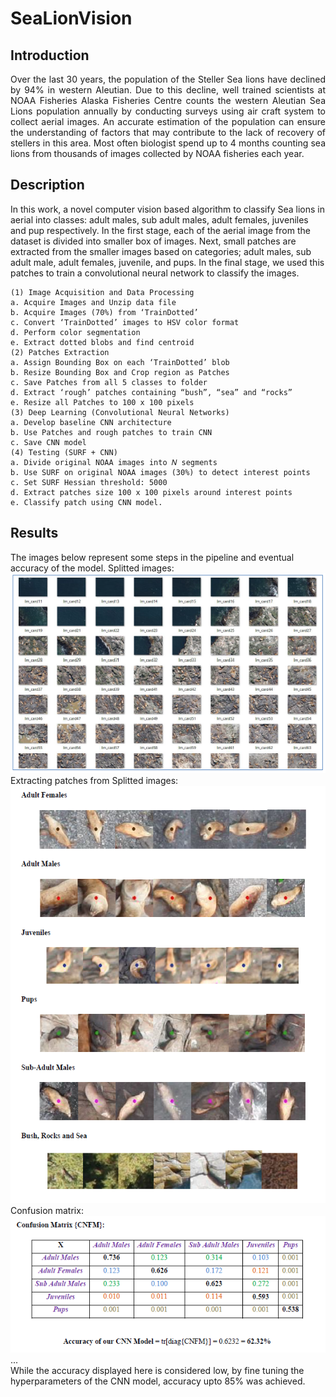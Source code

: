 # SeaLionVision

## Introduction
<p style="text-align: justify">
Over the last 30 years, the population of the Steller Sea lions have declined by 94% in western Aleutian. Due to this decline, well trained scientists at NOAA Fisheries Alaska Fisheries Centre counts the western Aleutian Sea Lions population annually by conducting surveys using air craft system to collect aerial images. An accurate estimation of the population can ensure the understanding of factors that may contribute to the lack of recovery of stellers in this area. Most often biologist spend up to 4 months counting sea lions from thousands of images collected by NOAA fisheries each year. </p>

## Description
In this work, a novel computer vision based algorithm to classify Sea lions in aerial into classes: adult males, sub adult males, adult females, juveniles and pup respectively. In the first stage, each of the aerial image from the dataset is divided into smaller box of images. Next, small patches are extracted from the smaller images based on categories; adult males, sub adult male, adult females, juvenile, and pups. In the final stage, we used this patches to train a convolutional neural network to classify the images.

```
(1) Image Acquisition and Data Processing
a. Acquire Images and Unzip data file
b. Acquire Images (70%) from ‘TrainDotted’
c. Convert ‘TrainDotted’ images to HSV color format
d. Perform color segmentation
e. Extract dotted blobs and find centroid
(2) Patches Extraction
a. Assign Bounding Box on each ‘TrainDotted’ blob
b. Resize Bounding Box and Crop region as Patches
c. Save Patches from all 5 classes to folder
d. Extract ‘rough’ patches containing “bush”, “sea” and “rocks”
e. Resize all Patches to 100 x 100 pixels
(3) Deep Learning (Convolutional Neural Networks)
a. Develop baseline CNN architecture
b. Use Patches and rough patches to train CNN
c. Save CNN model
(4) Testing (SURF + CNN)
a. Divide original NOAA images into 𝑁 segments
b. Use SURF on original NOAA images (30%) to detect interest points
c. Set SURF Hessian threshold: 5000
d. Extract patches size 100 x 100 pixels around interest points
e. Classify patch using CNN model.
```

## Results
The images below represent some steps in the pipeline and eventual accuracy of the model.
Splitted images:  
![](splitted_images.PNG)
Extracting patches from Splitted images:  
![](training_samples.PNG)
Confusion matrix:  
![](accuracy.PNG)
...    
While the accuracy displayed here is considered low, by fine tuning the hyperparameters of the CNN model, accuracy upto 85% was achieved.



